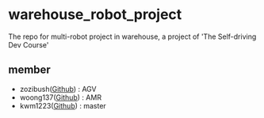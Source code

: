 # warehouse_robot_project
The repo for multi-robot project in warehouse, a project of 'The Self-driving Dev Course'

## member

- zozibush([Github](https://github.com/zozibush)) : AGV
- woong137([Github](https://github.com/woong137)) : AMR
- kwm1223([Github](https://github.com/kwm1223)) : master
